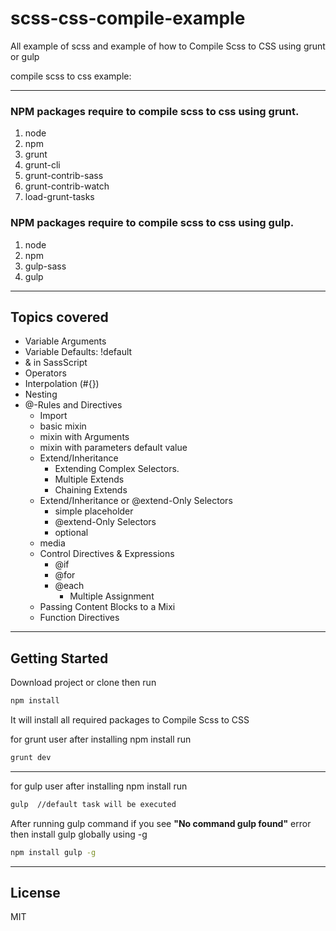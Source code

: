 # scss-css-compile-example
All example of scss and example of how to Compile Scss to CSS using grunt or gulp

compile scss to css example:

---

### NPM packages require to compile scss to css using grunt.

1. node
2. npm
3. grunt
4. grunt-cli
5. grunt-contrib-sass
6. grunt-contrib-watch
7. load-grunt-tasks

### NPM packages require to compile scss to css using gulp.

1. node
2. npm
3. gulp-sass
4. gulp
---

## Topics covered

 -  Variable Arguments
 -  Variable Defaults: !default
 -  & in SassScript
 -  Operators
 -  Interpolation (#{})
 -  Nesting
 -  @-Rules and Directives
     -  Import
     -  basic mixin
     -  mixin with Arguments
     -  mixin with parameters default value
     -  Extend/Inheritance
         -  Extending Complex Selectors.
         -  Multiple Extends
         -  Chaining Extends
     -  Extend/Inheritance or @extend-Only Selectors 
         -  simple placeholder
         -  @extend-Only Selectors
         -  optional
     -  media  
     -  Control Directives & Expressions
        -  @if
        -  @for
        -  @each
            - Multiple Assignment
     -  Passing Content Blocks to a Mixi
     - Function Directives        

---

## Getting Started

Download project or clone then run

```sh
npm install
```
It will install all required packages to Compile Scss to CSS

for grunt user after installing npm install run

```sh
grunt dev
```
---
for gulp user after installing npm install run

```sh
gulp  //default task will be executed
```

After running gulp command if you see **"No command gulp found"** error then install gulp globally using -g 

```sh
npm install gulp -g 
```

---

License
----


MIT
